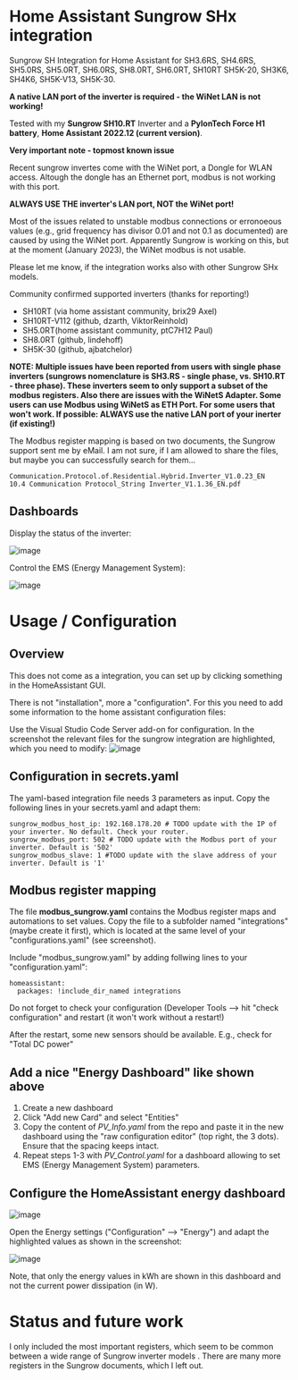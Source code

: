 # Home Assistant Sungrow SHx integration
Sungrow SH Integration for Home Assistant for SH3.6RS, SH4.6RS, SH5.0RS, SH5.0RT, SH6.0RS, SH8.0RT, SH6.0RT, SH10RT
SH5K-20, SH3K6, SH4K6, SH5K-V13, SH5K-30. 

**A native LAN port of the inverter is required - the WiNet LAN is not working!**

Tested with my **Sungrow SH10.RT** Inverter and a **PylonTech Force H1 battery**, **Home Assistant 2022.12 (current version)**.

**Very important note - topmost known issue** 

Recent sungrow invertes come with the WiNet port, a Dongle for WLAN access. Altough the dongle has an Ethernet port, modbus is not working with this port. 

**ALWAYS USE THE inverter's LAN port, NOT the WiNet port!**

Most of the issues related to unstable modbus connections or erronoeous values (e.g., grid frequency has divisor 0.01 and not 0.1 as documented) are caused by using the WiNet port. Apparently Sungrow is working on this, but at the moment (January 2023), the WiNet modbus is not usable. 



Please let me know, if the integration works also with other Sungrow SHx models. 

Community confirmed supported inverters (thanks for reporting!)
- SH10RT (via home assistant community, brix29 Axel)
- SH10RT-V112 (github, dzarth, ViktorReinhold)
- SH5.0RT(home assistant community, ptC7H12 Paul)
- SH8.0RT (github, lindehoff)
- SH5K-30 (github, ajbatchelor)

**NOTE: Multiple issues have been reported from users with single phase inverters (sungrows nomenclature is SH3.RS - single phase, vs. SH10.RT - three phase). These inverters seem to only support a subset of the modbus registers.  Also there are issues with the WiNetS Adapter. Some users can use Modbus using WiNetS as ETH Port. For some users that won't work. If possible: ALWAYS use the native LAN port of your inerter (if existing!)**


The Modbus register mapping is based on two documents, the Sungrow support sent me by eMail. I am not sure, if I am allowed to share the files, but maybe you can successfully search for them...

    Communication.Protocol.of.Residential.Hybrid.Inverter_V1.0.23_EN
    10.4 Communication Protocol_String Inverter_V1.1.36_EN.pdf


## Dashboards

Display the status of the inverter:

![image](https://user-images.githubusercontent.com/29856783/191961543-fbf9fa73-018f-4724-87cb-4e5d8261b43b.png)

Control the EMS (Energy Management System):

![image](https://user-images.githubusercontent.com/29856783/191961272-c030dd4d-3d62-434a-8306-3838e8c6fe37.png)

# Usage / Configuration

## Overview 

This does not come as a integration, you can set up by clicking something in the HomeAssistant GUI. 

There is not "installation", more a "configuration". For this you need to add some information to the home assistant configuration files:

Use the Visual Studio Code Server add-on for configuration. In the screenshot the relevant files for the sungrow integration are highlighted, which you need to modify:
![image](https://user-images.githubusercontent.com/29856783/156320105-6eb9448d-301c-4c81-9d2a-ded83840a3aa.png)


##  Configuration in secrets.yaml
The yaml-based integration file needs 3 parameters as input. Copy the following lines in your secrets.yaml and adapt them:

    sungrow_modbus_host_ip: 192.168.178.20 # TODO update with the IP of your inverter. No default. Check your router.
    sungrow_modbus_port: 502 # TODO update with the Modbus port of your inverter. Default is '502'
    sungrow_modbus_slave: 1 #TODO update with the slave address of your inverter. Default is '1'

##  Modbus register mapping
The file **modbus_sungrow.yaml** contains the Modbus register maps and automations to set values. Copy the file to a subfolder named "integrations" (maybe create it first), which is located at the same level of your "configurations.yaml" (see screenshot). 

Include "modbus_sungrow.yaml" by adding follwing lines to your "configuration.yaml":

    homeassistant:
      packages: !include_dir_named integrations
    
Do not forget to check your configuration (Developer Tools --> hit "check configuration" and restart (it won't work without a restart!)

After the restart, some new sensors should be available. E.g., check for "Total DC power"


##  Add a nice "Energy Dashboard" like shown above
1. Create a new dashboard
2. Click "Add new Card" and select "Entities"
3. Copy the content of *PV_Info.yaml* from the repo and paste it in the new dashboard using the "raw configuration editor" (top right, the 3 dots). Ensure that the spacing keeps intact.
4. Repeat steps 1-3 with *PV_Control.yaml* for a dashboard allowing to set EMS (Energy Management System) parameters.



##  Configure the HomeAssistant energy dashboard 
![image](https://user-images.githubusercontent.com/29856783/148981502-823778d7-ebd3-4101-8060-48e0619cee4c.png)

Open the Energy settings ("Configuration" --> "Energy") and adapt the highlighted values as shown in the screenshot: 

![image](https://user-images.githubusercontent.com/29856783/148981897-23821ec4-c35e-4dd0-8ec1-02aefd0eac93.png)

Note, that only the energy values in kWh are shown in this dashboard and not the current power dissipation (in W).



# Status and future work 
I only included the most important registers, which seem to be common between a wide range of Sungrow inverter models . There are many more registers in the Sungrow documents, which I left out. 
